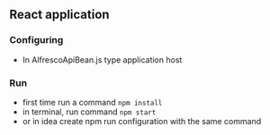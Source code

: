 ## React application

### Configuring

* In AlfrescoApiBean.js type application host

### Run
* first time run a command `npm install`
* in terminal, run command `npm start`
* or in idea create npm run configuration with the same command 